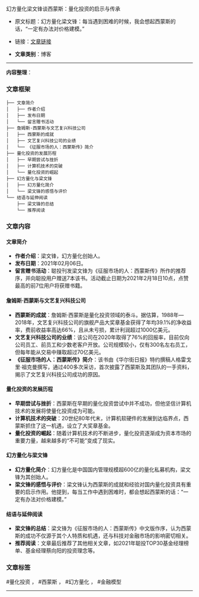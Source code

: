 幻方量化梁文锋谈西蒙斯：量化投资的启示与传承  
- 原文标题：幻方量化梁文锋：每当遇到困难的时候，我会想起西蒙斯的话，“一定有办法对价格建模。”  
- 链接：[文章链接](https://mp.weixin.qq.com/s?__biz=MzA4NTQ1MzEyNQ==&mid=2663451203&idx=1&sn=3fdbcd6195f6fae1e0bbc7d43492182d&scene=21#wechat_redirect)  

- **文章类别**：博客  

---

**内容整理**：

### 文章框架
```
├── 文章简介
│   ├── 作者介绍
│   ├── 发布日期
│   └── 留言赠书活动
├── 詹姆斯·西蒙斯与文艺复兴科技公司
│   ├── 西蒙斯的成就
│   ├── 文艺复兴科技公司的业绩
│   └── 《征服市场的人：西蒙斯传》简介
├── 量化投资的发展历程
│   ├── 早期尝试与挫折
│   ├── 计算机技术的突破
│   └── 量化投资的崛起
├── 幻方量化与梁文锋
│   ├── 幻方量化简介
│   └── 梁文锋的感悟与评价
└── 结语与延伸阅读
    ├── 梁文锋的总结
    └── 推荐阅读
```

### 文章内容
#### 文章简介
- **作者介绍**：梁文锋，幻方量化创始人。
- **发布日期**：2021年02月06日。
- **留言赠书活动**：聪投刊发梁文锋为《征服市场的人：西蒙斯传》所作的推荐序，并向聪投用户赠送7本该书。活动截止日期为2021年2月18日10点，点赞最高的前7位用户将获赠书籍。

#### 詹姆斯·西蒙斯与文艺复兴科技公司
- **西蒙斯的成就**：詹姆斯·西蒙斯是量化投资领域的泰斗。据估算，1988年—2018年，文艺复兴科技公司的旗舰产品大奖章基金获得了年均39.1%的净收益率，费前收益率高达66%，且从未亏损，累计利润超过1000亿美元。
- **文艺复兴科技公司的业绩**：该公司在2020年取得了76%的回报率，目前仅向公司员工、前员工和少数老客户开放。公司规模较小，仅有300名左右员工，但每年能从交易中赚取超过70亿美元。
- **《征服市场的人：西蒙斯传》简介**：该书由《华尔街日报》特约撰稿人格雷戈里·祖克曼撰写，通过400多次采访，首次披露了西蒙斯及其团队的一手资料，揭示了文艺复兴科技公司成功的原因。

#### 量化投资的发展历程
- **早期尝试与挫折**：西蒙斯在早期的量化投资尝试中并不成功，但他坚信计算机技术的发展将使量化投资成为可能。
- **计算机技术的突破**：20世纪80年代末，计算机软硬件的发展到达临界点，西蒙斯抓住了这一机遇，设立了大奖章基金。
- **量化投资的崛起**：随着计算机技术的不断进步，量化投资逐渐成为资本市场的重要力量，越来越多的“不可能”变成了现实。

#### 幻方量化与梁文锋
- **幻方量化简介**：幻方量化是中国国内管理规模超600亿的量化私募机构，梁文锋为其创始人。
- **梁文锋的感悟与评价**：梁文锋认为西蒙斯的成就和经验对国内量化投资具有重要的启示作用。他提到，每当工作中遇到困难时，都会想起西蒙斯的话：“一定有办法对价格建模。”

#### 结语与延伸阅读
- **梁文锋的总结**：梁文锋为《征服市场的人：西蒙斯传》中文版作序，认为西蒙斯的成功不仅源于其个人特质和机遇，还与科技对金融市场的影响密切相关。
- **推荐阅读**：文章最后推荐了其他相关文章，如2021年聪投TOP30基金经理榜单、基金经理蔡向阳的投资理念等。

### 文章标签
#量化投资 ， #西蒙斯 ， #幻方量化 ， #金融模型

---